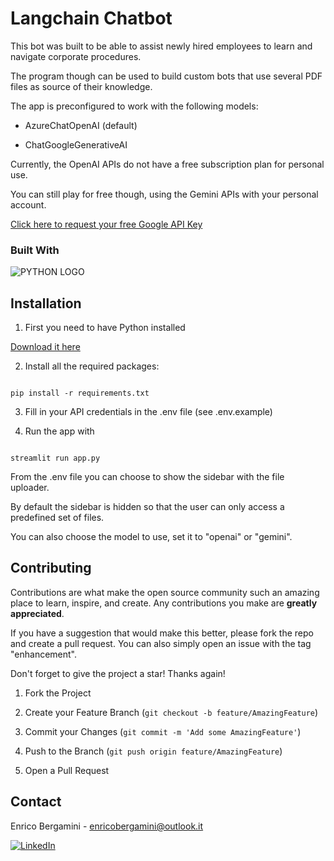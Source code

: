   

# Langchain Chatbot

  

  

This bot was built to be able to assist newly hired employees to learn and navigate corporate procedures.

  

The program though can be used to build custom bots that use several PDF files as source of their knowledge.

  

The app is preconfigured to work with the following models:

  

+ AzureChatOpenAI (default)

  

+ ChatGoogleGenerativeAI

  

  

Currently, the OpenAI APIs do not have a free subscription plan for personal use.

  

You can still play for free though, using the Gemini APIs with your personal account.

  

  

[Click here to request your free Google API Key](https://makersuite.google.com/app/apikey?hl=it)

  

  

### Built With

  

  

![PYTHON LOGO](https://img.shields.io/badge/Python-1572B6?style=for-the-badge&logo=PYTHON&logoColor=FFF)

  

  

## Installation

  

1. First you need to have Python installed

  

[Download it here](https://www.python.org/downloads/)

  

  

2. Install all the required packages:

  

```  

pip install -r requirements.txt  

```

  

3. Fill in your API credentials in the .env file (see .env.example)

  

4. Run the app with

  

``` 

streamlit run app.py  

```

  

From the .env file you can choose to show the sidebar with the file uploader.

By default the sidebar is hidden so that the user can only access a predefined set of files.

You can also choose the model to use, set it to "openai" or "gemini".

  

## Contributing

  

  

  

  

Contributions are what make the open source community such an amazing place to learn, inspire, and create. Any contributions you make are **greatly appreciated**.

  

  

  

  

If you have a suggestion that would make this better, please fork the repo and create a pull request. You can also simply open an issue with the tag "enhancement".

  

  

  

Don't forget to give the project a star! Thanks again!

  

  

  

  

1. Fork the Project

  

  

  

2. Create your Feature Branch (`git checkout -b feature/AmazingFeature`)

  

  

  

3. Commit your Changes (`git commit -m 'Add some AmazingFeature'`)

  

  

  

4. Push to the Branch (`git push origin feature/AmazingFeature`)

  

  

  

5. Open a Pull Request

  

  

  

  

  

  

<!-- CONTACT -->

  

  

  

## Contact

  

  

  

  

Enrico Bergamini - enricobergamini@outlook.it

  

  

  

[![LinkedIn][linkedin-shield]][linkedin-url]

  

  

  

<!-- MARKDOWN LINKS & IMAGES -->

  

  

  

<!-- https://www.markdownguide.org/basic-syntax/#reference-style-links -->

  

  

  

[contributors-shield]: https://img.shields.io/github/contributors/othneildrew/Best-README-Template.svg?style=for-the-badge

  

  

  

[contributors-url]: https://github.com/othneildrew/Best-README-Template/graphs/contributors

  

  

  

[forks-shield]: https://img.shields.io/github/forks/othneildrew/Best-README-Template.svg?style=for-the-badge

  

  

  

[forks-url]: https://github.com/othneildrew/Best-README-Template/network/members

  

  

  

[stars-shield]: https://img.shields.io/github/stars/othneildrew/Best-README-Template.svg?style=for-the-badge

  

  

  

[stars-url]: https://github.com/othneildrew/Best-README-Template/stargazers

  

  

  

[issues-shield]: https://img.shields.io/github/issues/othneildrew/Best-README-Template.svg?style=for-the-badge

  

  

[HTML-url]: https://img.shields.io/badge/HTML5-E34F26?style=for-the-badge&logo=html5&logoColor=whit

  

  

[issues-url]: https://github.com/othneildrew/Best-README-Template/issues

  

  

  

[license-shield]: https://img.shields.io/github/license/othneildrew/Best-README-Template.svg?style=for-the-badge

  

  

  

[license-url]: https://github.com/othneildrew/Best-README-Template/blob/master/LICENSE.txt

  

  

  

[linkedin-shield]: https://img.shields.io/badge/-LinkedIn-black.svg?style=for-the-badge&logo=linkedin&colorB=555

  

  

  

[linkedin-url]: https://linkedin.com/in/enrico-bergamini

  

  

  

[product-screenshot]: images/screenshot.png

  

  

  

[Next.js]: https://img.shields.io/badge/next.js-000000?style=for-the-badge&logo=nextdotjs&logoColor=white

  

  

  

[Next-url]: https://nextjs.org/

  

  

  

[React.js]: https://img.shields.io/badge/React-20232A?style=for-the-badge&logo=react&logoColor=61DAFB

  

  

  

[React-url]: https://reactjs.org/

  

  

  

[Vue.js]: https://img.shields.io/badge/Vue.js-35495E?style=for-the-badge&logo=vuedotjs&logoColor=4FC08D

  

  

  

[Vue-url]: https://vuejs.org/

  

  

  

[Angular.io]: https://img.shields.io/badge/Angular-DD0031?style=for-the-badge&logo=angular&logoColor=white

  

  

  

[Angular-url]: https://angular.io/

  

  

  

[Svelte.dev]: https://img.shields.io/badge/Svelte-4A4A55?style=for-the-badge&logo=svelte&logoColor=FF3E00

  

  

  

[Svelte-url]: https://svelte.dev/

  

  

  

[Laravel.com]: https://img.shields.io/badge/Laravel-FF2D20?style=for-the-badge&logo=laravel&logoColor=white

  

  

  

[Laravel-url]: https://laravel.com

  

  

  

[Bootstrap.com]: https://img.shields.io/badge/Bootstrap-563D7C?style=for-the-badge&logo=bootstrap&logoColor=white

  

  

  

[Bootstrap-url]: https://getbootstrap.com

  

  

  

[JQuery.com]: https://img.shields.io/badge/jQuery-0769AD?style=for-the-badge&logo=jquery&logoColor=white

  

  

  

[JQuery-url]: https://jquery.com

  

  

[CSS-url]: https://img.shields.io/badge/CSS3-1572B6?style=for-the-badge&logo=css3&logoColor=whit

  

  

[JAVASCRIPT-url]: https://img.shields.io/badge/JavaScript-F7DF1E?style=for-the-badge&logo=javascript&logoColor=black